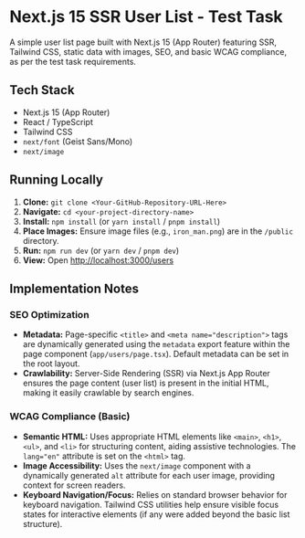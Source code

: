 # Next.js 15 SSR User List - Test Task

A simple user list page built with Next.js 15 (App Router) featuring SSR, Tailwind CSS, static data with images, SEO, and basic WCAG compliance, as per the test task requirements.

## Tech Stack

- Next.js 15 (App Router)
- React / TypeScript
- Tailwind CSS
- `next/font` (Geist Sans/Mono)
- `next/image`

## Running Locally

1.  **Clone:** `git clone <Your-GitHub-Repository-URL-Here>`
2.  **Navigate:** `cd <your-project-directory-name>`
3.  **Install:** `npm install` (or `yarn install` / `pnpm install`)
4.  **Place Images:** Ensure image files (e.g., `iron_man.png`) are in the `/public` directory.
5.  **Run:** `npm run dev` (or `yarn dev` / `pnpm dev`)
6.  **View:** Open [http://localhost:3000/users](http://localhost:3000/users)

## Implementation Notes

### SEO Optimization

- **Metadata:** Page-specific `<title>` and `<meta name="description">` tags are dynamically generated using the `metadata` export feature within the page component (`app/users/page.tsx`). Default metadata can be set in the root layout.
- **Crawlability:** Server-Side Rendering (SSR) via Next.js App Router ensures the page content (user list) is present in the initial HTML, making it easily crawlable by search engines.

### WCAG Compliance (Basic)

- **Semantic HTML:** Uses appropriate HTML elements like `<main>`, `<h1>`, `<ul>`, and `<li>` for structuring content, aiding assistive technologies. The `lang="en"` attribute is set on the `<html>` tag.
- **Image Accessibility:** Uses the `next/image` component with a dynamically generated `alt` attribute for each user image, providing context for screen readers.
- **Keyboard Navigation/Focus:** Relies on standard browser behavior for keyboard navigation. Tailwind CSS utilities help ensure visible focus states for interactive elements (if any were added beyond the basic list structure).
